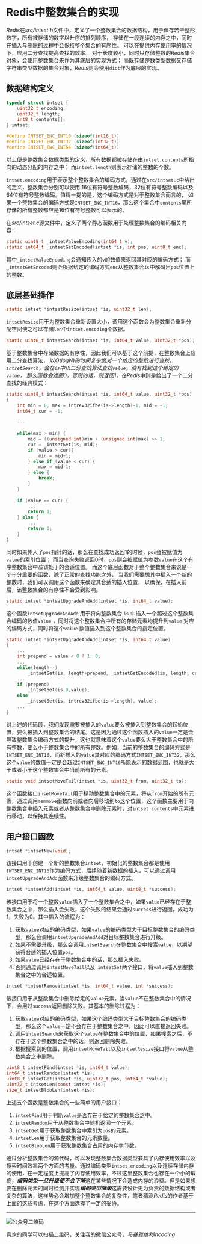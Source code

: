 # Redis中整数集合的实现
*Redis*在*src/intset.h*文件中，定义了一个整数集合的数据结构，用于保存若干整形数字，所有被存储的数字以升序的排列顺序，
存储在一段连续的内存之中，同时在插入与删除的过程中会保持整个集合的有序性。
可以在提供内存使用率的情况下，应用二分查找提高查找的效率。
对于长度较小，同时只存储整数的*Redis*集合对象，会使用整数集合来作为其底层的实现方式；
而既存储整数类型数据又存储字符串类型数据的集合对象，*Redis*则会使用`dict`作为底层的实现。

## 数据结构定义
```c
typedef struct intset {
    uint32_t encoding;
    uint32_t length;
    int8_t contents[];
} intset;

#define INTSET_ENC_INT16 (sizeof(int16_t))
#define INTSET_ENC_INT32 (sizeof(int32_t))
#define INTSET_ENC_INT64 (sizeof(int64_t))
```
以上便是整数集合数据类型的定义，所有数据都被存储在由`intset.contents`所指向的动态分配的内存之中；
而`intset.length`则表示存储的整数的个数。

`intset.encoding`用于表示整个整数集合的编码方式，通过在`src/intset.c`中给出的定义，整数集合分别可以使用
16位有符号整数编码，32位有符号整数编码以及64位有符号整数编码。值得一提的是，这个编码方式是对于整数集合而言的，
如果一个整数集合的编码方式是`INTSET_ENC_INT16`，那么这个集合中`contents`里所存储的所有整数都应是16位有符号整数可以表示的。

在*src/intset.c*源文件中，定义了两个静态函数用于处理整数集合的编码相关内容：
```c
static uint8_t _intsetValueEncoding(int64_t v);
static int64_t _intsetGetEncoded(intset *is, int pos, uint8_t enc);
```
其中`_intsetValueEncoding`会通知传入的`v`的数值来返回其对应的编码方式；
而`_intsetGetEncoded`则会根据给定的编码方式`enc`从整数集合`is`中解码出`pos`位置上的整数。

## 底层基础操作

```c
static intset *intsetResize(intset *is, uint32_t len);
```

`intsetResize`用于为整数集合重新设置大小，调用这个函数会为整数集合重新分配空间使之可以存储`len`个`intset.encoding`个数据。



```c
static uint8_t intsetSearch(intset *is, int64_t value, uint32_t *pos);
```
基于整数集合中存储数据的有序性，因此我们可以基于这个前提，在整数集合上应用二分查找算法，
以*O(logN)*的时间复杂度对一个给定的整数进行查找。
`intsetSearch`，会在`is`中以二分查找算法查找`value`，没有找到这个给定的`value`，
那么函数会返回0，否则的话，则返回1，在*Redis*中则是给出了一个二分查找的经典模式：

```c
static uint8_t intsetSearch(intset *is, int64_t value, uint32_t *pos)
{
    int min = 0, max = intrev32ifbe(is->length)-1, mid = -1;
    int64_t cur = -1;
    
    ...
    
    while(max > min) {
        mid = ((unsigned int)min + (unsigned int)max) >> 1;
        cur = _intsetGet(is, mid);
        if (value > cur){
            min = mid+1;
        } else if (value < cur) {
            max = mid-1;
        } else {
            break;
        }
    }
    
    if (value == cur) {
        ...
        return 1;
    } else {
        ...
        return 0;
    }
}
```
同时如果传入了`pos`指针的话，那么在查找成功返回1的时候，`pos`会被赋值为`value`的索引位置；
而当查询失败返回0时，`pos`则会被赋值为参数`value`在这个有序整数集合中*应该*处于的合适位置。
而这个底层函数对于整个整数集合来说是一个十分重要的函数，除了正常的查找功能之外，
当我们需要想其中插入一个新的整数时，我们可以调用这个函数来确定其合适的插入位置，
以确保，在插入前后，该整数集合的有序性不会受到影响。



```c
static intset *intsetUpgradeAndAdd(intset *is, int64_t value);
```

这个函数`intsetUpgradeAndAdd` 用于将向整数集合 `is` 中插入一个超过这个整数集合编码的数值`value` ，同时将这个整数集合中所有的存储元素均提升到`value` 对应的编码方式，同时将这个`value` 数值插入到这个整数集合的指定位置。

```c
static intset *intsetUpgradeAndAdd(intset *is, int64_t value)
{
    ...
    int prepend = value < 0 ? 1: 0;
    ...
    while(length--)
        _intsetSet(is, length+prepend, _intsetGetEncoded(is, length, curenc));
    ...
    if (prepend)
        _intsetSet(is,0,value);
    else
        _intsetSet(is, intrev32ifbe(is->length), value);
    ...
}
```

对上述的代码段，我们发现需要被插入的`value`要么被插入到整数集合的起始位置，要么被插入到整数集合的结尾。这是因为通过这个函数插入的`value`一定是会导致整数集合编码方式的提升，这也就意味着这个`value`要么大于整数集合中的所有整数，要么小于整数集合中的所有整数。例如，当前的整数集合的编码方式是`INTSET_ENC_INT16`，而新插入的`value`其对应的编码方式`INTSET_ENC_INT32`，那么这个`value`的数值一定是会超过`INTSET_ENC_INT16`所能表示的数据范围，也就是大于或者小于这个整数集合中当前所有的元素。



```c
static void intsetMoveTail(intset *is, uint32_t from, uint32_t to);
```

这个函数接口`insetMoveTail`用于移动整数集合中的元素，将从`from`开始的所有元素，通过调用`memmove`函数向前或者向后移动到`to`这个位置，这个函数主要用于向整数集合中插入元素或者从整数集合中删除元素时，对`intset.contents`中元素进行移动，以保持其连续性。

## 用户接口函数

```c
intset *intsetNew(void);
```

该接口用于创建一个新的整数集合`intset`，初始化的整数集合都是使用`INTSET_ENC_INT16`作为编码方式，后续随着新数据的插入，可以通过调用`intsetUpgradeAndAdd`函数来升级整数集合的编码方式。



```c
intset *intsetAdd(intset *is, int64_t value, uint8_t *success);
```

该接口用于将一个整数`value`插入了一个整数集合之中，如果`value`已经存在于整数集合之中，那么插入会失败，这个失败的结果会通过`success`进行返回，成功为1，失败为0。其中插入的流程为：

1. 获取`value`对应的编码类型，如果`value`的编码类型大于目标整数集合的编码类型，那么会调用`intsetUpgradeAndAdd`对目标整数集合进行升级。
2. 如果不需要升级，那么会调用`intsetSearch`在整数集合中搜索`value`，以期望获得合适的插入位置`pos`。
3. 如果`value`已经存在于整数集合中的话，那么插入失败。
4. 否则通过调用`intsetMoveTail`以及`_intsetSet`两个接口，将`value`插入到整数集合之中的合适位置。



```c
intset *intsetRemove(intset *is, int64_t value, int *success);
```

该接口用于从整数集合中删除给定的`value`元素，当`value`不在整数集合中的情况下，会用过`success`返回删除失败。其基本的删除过程为：

1. 获取`value`对应的编码类型，如果这个编码类型大于目标整数集合的编码类型，那么这个`value`一定不会存在于整数集合之中，因此可以直接返回失败。
2. 调用`intsetSearch`来获取这个`value`在整数集合中的位置，如果搜索之后，不存在于这个整数集合之中的话，则返回删除失败。
3. 根据搜索到的位置，调用`intsetMoveTail`以及`intsetResize`接口将`value`从整数集合之中删除。



```c
uint8_t intsetFind(intset *is, int64_t value);
int64_t intsetRandom(intset *is);
uint8_t intsetGet(intset *is, uint32_t pos, int64_t *value);
uint32_t intsetLen(const intset *is);
size_t intsetBlobLen(intset *is);
```

上述五个函数是整数集合的一些简单的用户接口：

1. `intsetFind`用于判断`value`是否存在于给定的整数集合之中。
2. `intsetRandom`用于从整数集合中随机返回一个元素。
3. `intsetGet`用于获取整数集合中索引为`pos`的元素。
4. `intsetLen`用于获取整数集合的元素数量。
5. `intsetBlobLen`用于获取整数集合占用的内存字节数。



通过分析整数集合的源代码，可以发现整数集合数据类型兼具了内存使用效率以及搜索时间效率两个方面的考量。通过编码类型`intset.encoding`以及连续存储内存的使用，在一定程度上提高了内存使用效率，不过这里整数集合也存在一个小的瑕疵，***编码类型一旦升级便不会下降***这在某些情况下会造成内存的浪费。但是如果想要在删除元素的同时检测并实现***编码类型降级***这需要设计更为负责的数据结构或者复杂的算法，这样势必会增加整个整数集合的复杂性，笔者猜测*Redis*的作者基于上面的这些考虑，在这个方面选择了一定的妥协。

***
![公众号二维码](https://machiavelli-1301806039.cos.ap-beijing.myqcloud.com/qrcode_for_gh_836beef2355a_344.jpg)

喜欢的同学可以扫描二维码，关注我的微信公众号，*马基雅维利incoding*